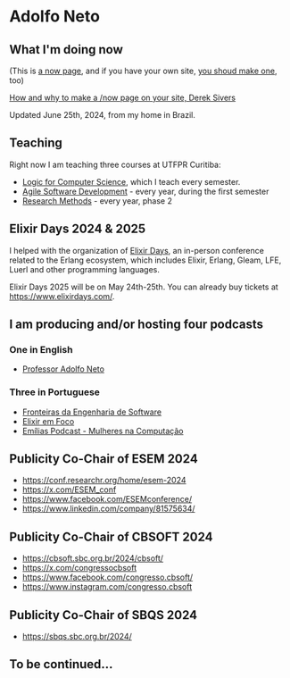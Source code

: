 # Adolfo Neto

## What I'm doing now

(This is [a now page](https://nownownow.com/about), and if you have your own site, [you shoud make one](https://nownownow.com/about), too) 

[How and why to make a /now page on your site, Derek Sivers](https://sive.rs/now2)


Updated June 25th, 2024, from my home in Brazil.


## Teaching

Right now I am teaching three courses at UTFPR Curitiba:
- [Logic for Computer Science](https://logicaparacomputacao.github.io/), which I teach every semester.
- [Agile Software Development](https://github.com/adolfont/caes001-agile-software-development) - every year, during the first semester
- [Research Methods](https://adolfont.github.io/teaching/metodologia_pesquisa) - every year, phase 2

## Elixir Days 2024 & 2025

I helped with the organization of [Elixir Days](https://www.elixirdays.com/), an in-person conference related to the Erlang ecosystem, which includes Elixir, Erlang, Gleam, LFE, Luerl and other programming languages.

Elixir Days 2025 will be on May 24th-25th. You can already buy tickets at <https://www.elixirdays.com/>.

## I am producing and/or hosting four podcasts

### One in English

- [Professor Adolfo Neto](https://adolfont.github.io/extension/podcasts/adolfont)

### Three in Portuguese

- [Fronteiras da Engenharia de Software](https://fronteirases.github.io/en/)
- [Elixir em Foco](https://elixiremfoco.com/en)
- [Emílias Podcast - Mulheres na Computação](https://adolfont.github.io/extension/podcasts/emilias)

## Publicity Co-Chair of ESEM 2024

- <https://conf.researchr.org/home/esem-2024>
- <https://x.com/ESEM_conf>
- <https://www.facebook.com/ESEMconference/>
- <https://www.linkedin.com/company/81575634/>


## Publicity Co-Chair of CBSOFT  2024

- <https://cbsoft.sbc.org.br/2024/cbsoft/>
- <https://x.com/congressocbsoft>
- <https://www.facebook.com/congresso.cbsoft/>
- <https://www.instagram.com/congresso.cbsoft>


## Publicity Co-Chair of SBQS  2024

- <https://sbqs.sbc.org.br/2024/>


## To be continued...
